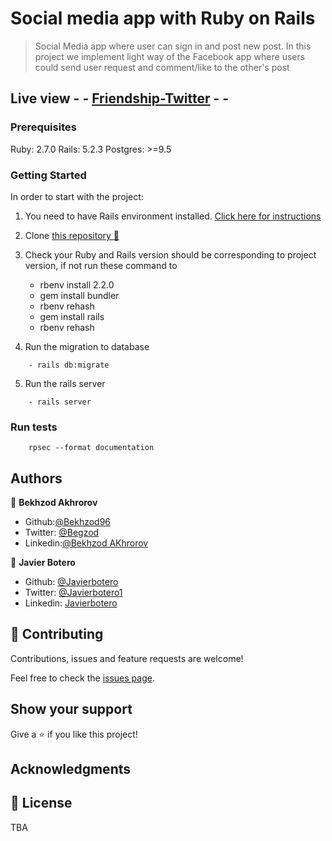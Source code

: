# Social media app with Ruby on Rails

> Social Media app where user can sign in and post new post. In this project we implement light way of the Facebook app where users could send user request and comment/like to the other's post


## Live view  - - [Friendship-Twitter](https://friendship-twitter.herokuapp.com/) - - 

### Prerequisites

Ruby: 2.7.0
Rails: 5.2.3
Postgres: >=9.5

### Getting Started

In order to start with the project:

1. You need to have Rails environment installed. [Click here for instructions](https://github.com/Bekhzod96/ror-social-scaffold.git)
2. Clone [this repository :blue_book:](https://github.com/Bekhzod96/ror-social-scaffold.git)
3. Check your Ruby and Rails version should be corresponding to project version, if not run these command to
    - rbenv install 2.2.0
    - gem install bundler
    - rbenv rehash
    - gem install rails
    - rbenv rehash

4. Run the migration to database

`````
    - rails db:migrate
`````

5. Run the rails server

`````
    - rails server
`````

### Run tests

```
    rpsec --format documentation
```
## Authors

👤 **Bekhzod Akhrorov**

- Github:[@Bekhzod96](https://github.com/Bekhzod96)
- Twitter: [@Begzod](https://twitter.com/25d47e8987f740b)
- Linkedin:[@Bekhzod AKhrorov](https://www.linkedin.com/in/bekhzod-akhrorov/)


👤 **Javier Botero**

- Github: [@Javierbotero](https://github.com/javierbotero)
- Twitter: [@Javierbotero1](https://twitter.com/JavierBotero1)
- Linkedin: [Javierbotero](https://www.linkedin.com/in/javier-botero-044686155/)

## 🤝 Contributing

Contributions, issues and feature requests are welcome!

Feel free to check the [issues page](issues/).

## Show your support

Give a ⭐️ if you like this project!

## Acknowledgments

## 📝 License

TBA

